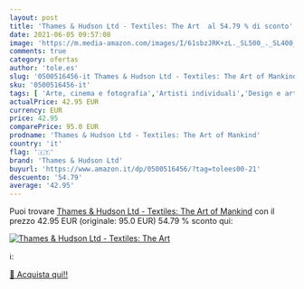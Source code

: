 ```yaml
---
layout: post
title: 'Thames & Hudson Ltd - Textiles: The Art  al 54.79 % di sconto'
date: 2021-06-05 09:57:08
image: 'https://m.media-amazon.com/images/I/61sbzJRK+zL._SL500_._SL400_.jpg'
comments: true
category: ofertas
author: 'tole.es'
slug: '0500516456-it Thames & Hudson Ltd - Textiles: The Art of Mankind'
sku: '0500516456-it'
tags: [ 'Arte, cinema e fotografia','Artisti individuali','Design e arti decorative','Libri','Storia dellarte per temi e concetti','Storia dellarte, teoria e critica','Tessuti e costumi','thames & hudson ltd', ]
actualPrice: 42.95 EUR
currency: EUR
price: 42.95
comparePrice: 95.0 EUR
prodname: 'Thames & Hudson Ltd - Textiles: The Art of Mankind'
country: 'it'
flag: '🇮🇹'
brand: 'Thames & Hudson Ltd'
buyurl: 'https://www.amazon.it/dp/0500516456/?tag=tolees00-21'
descuento: '54.79'
average: '42.95'
---
```


Puoi trovare [Thames & Hudson Ltd - Textiles: The Art of Mankind](https://www.amazon.it/dp/0500516456/?tag=tolees00-21) con il prezzo 42.95 EUR (originale: 95.0 EUR) 54.79 % sconto qui:

[![Thames & Hudson Ltd - Textiles: The Art ](https://m.media-amazon.com/images/I/61sbzJRK+zL._SL500_._SL400_.jpg)](https://www.amazon.it/dp/0500516456/?tag=tolees00-21)

ℹ️:


[🛒 Acquista qui!!](https://www.amazon.it/dp/0500516456/?tag=tolees00-21)
